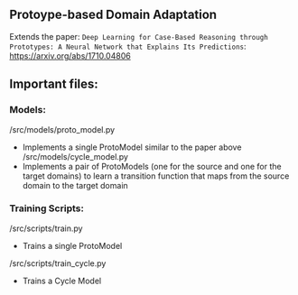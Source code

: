 
## Protoype-based Domain Adaptation
Extends the paper: 
`Deep Learning for Case-Based Reasoning through Prototypes: A Neural Network that Explains Its Predictions`: https://arxiv.org/abs/1710.04806

## Important files:
### Models:
/src/models/proto_model.py

* Implements a single ProtoModel similar to the paper above
/src/models/cycle_model.py
* Implements a pair of ProtoModels (one for the source and one for the target domains) to learn a transition function that maps from the source domain to the target domain

### Training Scripts:
/src/scripts/train.py
* Trains a single ProtoModel

/src/scripts/train_cycle.py
* Trains a Cycle Model